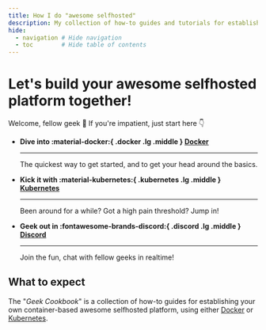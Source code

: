 ```yaml
---
title: How I do "awesome selfhosted"
description: My collection of how-to guides and tutorials for establishing your own container-based awesome selfhosted platform, using either Docker or Kubernetes.
hide:
  - navigation # Hide navigation
  - toc        # Hide table of contents
---
```


# Let's build your awesome selfhosted platform together!

Welcome, fellow geek :wave: If you're impatient, just start here :point_down:

<div class="grid cards" markdown>

- **Dive into :material-docker:{ .docker .lg .middle } [Docker](docker/index.md)**

    ---

    The quickest way to get started, and to get your head around the basics.

- **Kick it with :material-kubernetes:{ .kubernetes .lg .middle } [Kubernetes](kubernetes/index.md)**

    ---

    Been around for a while? Got a high pain threshold? Jump in!

- **Geek out in :fontawesome-brands-discord:{ .discord .lg .middle } [Discord](http://chat.funkypenguin.co.nz)**

    ---

    Join the fun, chat with fellow geeks in realtime!

</div>

## What to expect

The "*Geek Cookbook*" is a collection of how-to guides for establishing your own container-based awesome selfhosted platform, using either [Docker](docker/index.md) or [Kubernetes](kubernetes/index.md).
